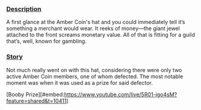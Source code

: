 <!-- title: Amber Coin Hat -->
<!-- quote: You are of the Amber Coin?! -->
<!-- chapter: 0 -->
<!-- images: (Nanamoo and Shakira wearing the Amber Coin Hat) -->
<!-- model: false -->

### <u>Description</u> 
A first glance at the Amber Coin's hat and you could immediately tell it’s something a merchant would wear. It reeks of money—the giant jewel attached to the front screams monetary value. All of that is fitting for a guild that’s, well, known for gambling.

### <u>Story</u> 
Not much really went on with this hat, considering there were only two active Amber Coin members, one of whom defected. The most notable moment was when it was used as a prize for said defector.

[Booby Prize][#embed:https://www.youtube.com/live/5R01-igo4sM?feature=shared&t=10411]